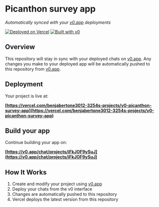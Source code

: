 # Picanthon survey app

*Automatically synced with your [v0.app](https://v0.app) deployments*

[![Deployed on Vercel](https://img.shields.io/badge/Deployed%20on-Vercel-black?style=for-the-badge&logo=vercel)](https://vercel.com/benjabertone3012-3254s-projects/v0-picanthon-survey-app)
[![Built with v0](https://img.shields.io/badge/Built%20with-v0.app-black?style=for-the-badge)](https://v0.app/chat/projects/iFkJOF9ySuJ)

## Overview

This repository will stay in sync with your deployed chats on [v0.app](https://v0.app).
Any changes you make to your deployed app will be automatically pushed to this repository from [v0.app](https://v0.app).

## Deployment

Your project is live at:

**[https://vercel.com/benjabertone3012-3254s-projects/v0-picanthon-survey-app](https://vercel.com/benjabertone3012-3254s-projects/v0-picanthon-survey-app)**

## Build your app

Continue building your app on:

**[https://v0.app/chat/projects/iFkJOF9ySuJ](https://v0.app/chat/projects/iFkJOF9ySuJ)**

## How It Works

1. Create and modify your project using [v0.app](https://v0.app)
2. Deploy your chats from the v0 interface
3. Changes are automatically pushed to this repository
4. Vercel deploys the latest version from this repository